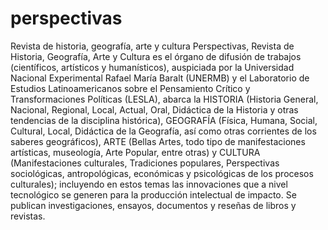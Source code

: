 # perspectivas
Revista de historia, geografía, arte y cultura
Perspectivas, Revista de Historia, Geografía, Arte y Cultura es el órgano de difusión de trabajos (científicos, artísticos y humanísticos), auspiciada por  la Universidad Nacional Experimental Rafael María Baralt (UNERMB) y el Laboratorio de Estudios Latinoamericanos sobre el Pensamiento Crítico y Transformaciones Políticas (LESLA), abarca la HISTORIA (Historia General, Nacional, Regional, Local, Actual, Oral, Didáctica de la Historia y otras tendencias de la disciplina histórica), GEOGRAFÍA (Física, Humana, Social, Cultural, Local, Didáctica de la Geografía, así como otras corrientes de los saberes geográficos), ARTE (Bellas Artes, todo tipo de manifestaciones artísticas, museología, Arte Popular, entre otras) y CULTURA (Manifestaciones culturales, Tradiciones populares, Perspectivas sociológicas, antropológicas, económicas y psicológicas de los procesos culturales); incluyendo en estos temas las innovaciones que a nivel tecnológico se generen para la producción intelectual de impacto. Se publican investigaciones, ensayos, documentos y reseñas de libros y revistas.
